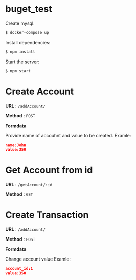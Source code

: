 # buget_test

Create mysql: 
```bash
$ docker-compose up
```
  Install dependencies:

```bash
$ npm install
```

  Start the server:

```bash
$ npm start
```

# Create Account

**URL** : `/addAccount/`

**Method** : `POST`

**Formdata**

Provide name of accouhnt and value to be created.
Examle:
```json
name:John
value:350
```
# Get Account from id

**URL** : `/getAccount/:id`

**Method** : `GET`

# Create Transaction

**URL** : `/addAccount/`

**Method** : `POST`

**Formdata**

Change account value
Examle:
```json
account_id:1
value:350
```
